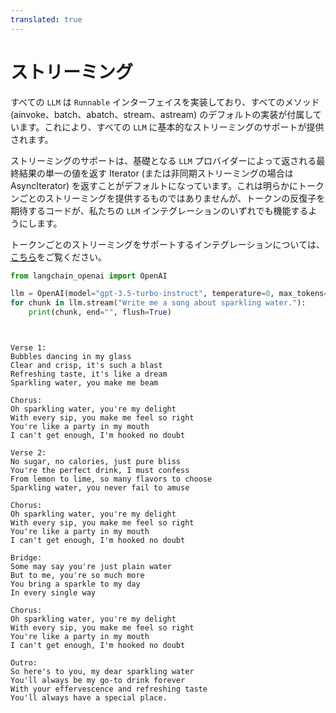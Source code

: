 ```yaml
---
translated: true
---
```


# ストリーミング

すべての `LLM` は `Runnable` インターフェイスを実装しており、すべてのメソッド (ainvoke、batch、abatch、stream、astream) のデフォルトの実装が付属しています。これにより、すべての `LLM` に基本的なストリーミングのサポートが提供されます。

ストリーミングのサポートは、基礎となる `LLM` プロバイダーによって返される最終結果の単一の値を返す Iterator (または非同期ストリーミングの場合は AsyncIterator) を返すことがデフォルトになっています。これは明らかにトークンごとのストリーミングを提供するものではありませんが、トークンの反復子を期待するコードが、私たちの `LLM` インテグレーションのいずれでも機能するようにします。

トークンごとのストリーミングをサポートするインテグレーションについては、[こちら](/docs/integrations/llms/)をご覧ください。

```python
from langchain_openai import OpenAI

llm = OpenAI(model="gpt-3.5-turbo-instruct", temperature=0, max_tokens=512)
for chunk in llm.stream("Write me a song about sparkling water."):
    print(chunk, end="", flush=True)
```

```output


Verse 1:
Bubbles dancing in my glass
Clear and crisp, it's such a blast
Refreshing taste, it's like a dream
Sparkling water, you make me beam

Chorus:
Oh sparkling water, you're my delight
With every sip, you make me feel so right
You're like a party in my mouth
I can't get enough, I'm hooked no doubt

Verse 2:
No sugar, no calories, just pure bliss
You're the perfect drink, I must confess
From lemon to lime, so many flavors to choose
Sparkling water, you never fail to amuse

Chorus:
Oh sparkling water, you're my delight
With every sip, you make me feel so right
You're like a party in my mouth
I can't get enough, I'm hooked no doubt

Bridge:
Some may say you're just plain water
But to me, you're so much more
You bring a sparkle to my day
In every single way

Chorus:
Oh sparkling water, you're my delight
With every sip, you make me feel so right
You're like a party in my mouth
I can't get enough, I'm hooked no doubt

Outro:
So here's to you, my dear sparkling water
You'll always be my go-to drink forever
With your effervescence and refreshing taste
You'll always have a special place.
```
